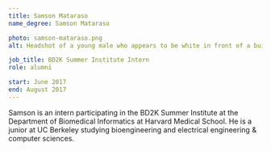 ```yaml
---
title: Samson Mataraso
name_degree: Samson Mataraso

photo: samson-mataraso.png
alt: Headshot of a young male who appears to be white in front of a building. He’s got medium-short dark hair and is smiling broadly. He’s wearing a white t-shirt.

job_title: BD2K Summer Institute Intern
role: alumni

start: June 2017
end: August 2017
---
```

Samson is an intern participating in the BD2K Summer Institute at the Department of Biomedical Informatics at Harvard Medical School. He is a junior at UC Berkeley studying bioengineering and electrical engineering & computer sciences.
